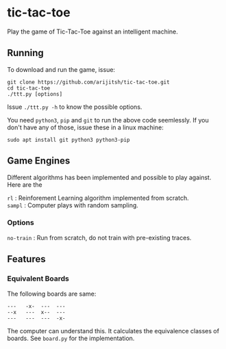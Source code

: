 # tic-tac-toe
Play the game of Tic-Tac-Toe against an intelligent machine.

## Running
To download and run the game, issue:
```
git clone https://github.com/arijitsh/tic-tac-toe.git
cd tic-tac-toe
./ttt.py [options]
```
Issue `./ttt.py -h` to know the possible options.

You need `python3`, `pip` and `git` to run the above code seemlessly. If you don't have any of those, issue these in a linux machine:
```
sudo apt install git python3 python3-pip
```
## Game Engines

Different algorithms has been implemented and possible to play against. Here are the

`rl` : Reinforement Learning algorithm implemented from scratch.\
`sampl` : Computer plays with random sampling.

### Options
`no-train` : Run from scratch, do not train with pre-existing traces.  

## Features
### Equivalent Boards
The following boards are same:
```
---   -x-  ---  ---
--x   ---  x--  ---
---   ---  ---  -x-
```
The computer can understand this. It calculates the equivalence classes of boards. See `board.py` for the implementation.
